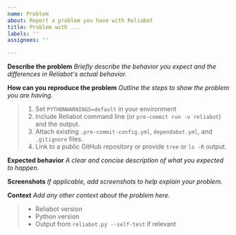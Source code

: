```yaml
---
name: Problem
about: Report a problem you have with Reliabot
title: Problem with ...
labels: ''
assignees: ''

---
```


**Describe the problem**
_Briefly describe the behavior you expect and the differences in Reliabot's actual behavior._

**How can you reproduce the problem**
_Outline the steps to show the problem you are having._
> 1. Set `PYTHONWARNINGS=default` in your environment
> 2. Include Reliabot command line (or `pre-commit run -v reliabot`) and the output.
> 3. Attach existing `.pre-commit-config.yml`, `dependabot.yml`, and `.gitignore` files.
> 4. Link to a public GitHub repository or provide `tree` or `ls -R` output.

**Expected behavior**
_A clear and concise description of what you expected to happen._

**Screenshots**
_If applicable, add screenshots to help explain your problem._

**Context**
_Add any other context about the problem here._
> - Reliabot version
> - Python version
> - Output from `reliabot.py --self-test` if relevant
